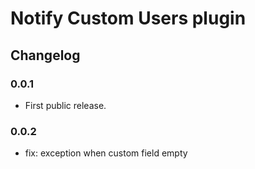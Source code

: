 # Notify Custom Users plugin

## Changelog

### 0.0.1

- First public release.

### 0.0.2

- fix: exception when custom field empty

